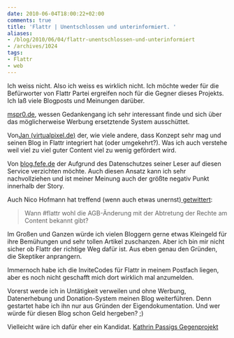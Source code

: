 ```yaml
---
date: 2010-06-04T18:00:22+02:00
comments: true
title: 'Flattr | Unentschlossen und unterinformiert. '
aliases:
- /blog/2010/06/04/flattr-unentschlossen-und-unterinformiert
- /archives/1024
tags:
- Flattr
- web
---
```


Ich weiss nicht. Also ich weiss es wirklich nicht. Ich möchte weder für die
Befürworter von Flattr Partei ergreifen noch für die Gegner dieses
Projekts. Ich laß viele Blogposts und Meinungen darüber.

[mspr0.de](http://mspr0.de/?p=1363), wessen Gedankengang ich sehr
interessant finde und sich über das möglicherweise Werbung ersetztende
System ausschüttet.

Von[Jan (virtualpixel.de)](http://www.virtualpixel.de/2010/06/01/flattr-jan-gefaellt-das/#more-1696) der,
wie viele andere, dass Konzept sehr mag und seinen Blog in Flattr
integriert hat (oder umgekehrt?). Was ich auch verstehe weil viel zu viel
guter Content viel zu wenig gefördert wird.

Von [blog.fefe.de](http://blog.fefe.de/?ts=b2fa2a67) der Aufgrund des
Datenschutzes seiner Leser auf diesen Service verzichten möchte. Auch
diesen Ansatz kann ich sehr nachvollziehen und ist meiner Meinung auch der
größte negativ Punkt innerhalb der Story.

Auch Nico Hofmann hat treffend (wenn auch etwas unernst)[ getwittert](https://twitter.com/nicohofmann/status/15324649751):

> Wann #flattr wohl die AGB-Änderung mit der Abtretung der Rechte am Content bekannt gibt?

Im Großen und Ganzen würde ich vielen Bloggern gerne etwas Kleingeld für
ihre Bemühungen und sehr tollen Artikel zuschanzen. Aber ich bin mir nicht
sicher ob Flattr der richtige Weg dafür ist. Aus eben genau den Gründen,
die Skeptiker anprangern.

Immernoch habe ich die InviteCodes für Flattr in meinem Postfach liegen,
aber es noch nicht geschafft mich dort wirklich mal anzumelden.

Vorerst werde ich in Untätigkeit verweilen und ohne Werbung, Datenerhebung
und Donation-System meinen Blog weiterführen. Denn gestartet habe ich ihn
nur aus Gründen der Eigendokumentation. Und wer würde für diesen Blog schon
Geld hergeben? ;)

Vielleicht wäre ich dafür eher ein Kandidat. [Kathrin Passigs Gegenprojekt](http://twitter.com/kathrinpassig/status/12937730614)
